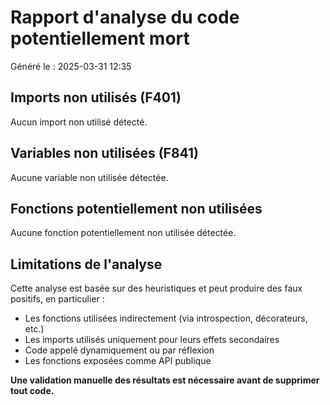 # Rapport d'analyse du code potentiellement mort

Généré le : 2025-03-31 12:35

## Imports non utilisés (F401)

Aucun import non utilisé détecté.

## Variables non utilisées (F841)

Aucune variable non utilisée détectée.

## Fonctions potentiellement non utilisées

Aucune fonction potentiellement non utilisée détectée.

## Limitations de l'analyse

Cette analyse est basée sur des heuristiques et peut produire des faux positifs, en particulier :

- Les fonctions utilisées indirectement (via introspection, décorateurs, etc.)
- Les imports utilisés uniquement pour leurs effets secondaires
- Code appelé dynamiquement ou par réflexion
- Les fonctions exposées comme API publique

**Une validation manuelle des résultats est nécessaire avant de supprimer tout code.**
